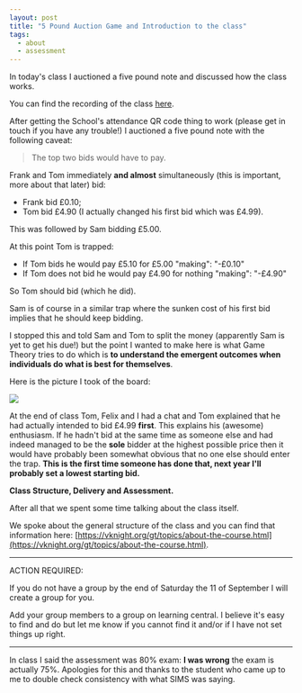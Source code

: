 ```yaml
---
layout: post
title: "5 Pound Auction Game and Introduction to the class"
tags:
  - about
  - assessment
---
```


In today's class I auctioned a five pound note and discussed how the class
works.

You can find the recording of the class [here](https://cardiff.cloud.panopto.eu/Panopto/Pages/Viewer.aspx?id=24e3c72d-1fd3-4b75-9ca6-b3620094dc40).

After getting the School's attendance QR code thing to work (please get in touch
if you have any trouble!) I auctioned a five pound note with the following
caveat:

> The top two bids would have to pay.

Frank and Tom immediately **and almost** simultaneously (this is important, more
about that later) bid:

- Frank bid £0.10;
- Tom bid £4.90 (I actually changed his first bid which was £4.99).

This was followed by Sam bidding £5.00.

At this point Tom is trapped:

- If Tom bids he would pay £5.10 for £5.00 "making": "-£0.10"
- If Tom does not bid he would pay £4.90 for nothing "making": "-£4.90"

So Tom should bid (which he did).

Sam is of course in a similar trap where the sunken cost of his first bid
implies that he should keep bidding.

I stopped this and told Sam and Tom to split the money (apparently Sam is yet to
get his due!) but the point I wanted to make here is what Game Theory tries to
do which is **to understand the emergent outcomes when individuals do what is
best for themselves**.

Here is the picture I took of the board:

![]({{site.baseurl}}/assets/2025-2026/boards/2029-09-29/main.jpg)

At the end of class Tom, Felix and I had a chat and Tom explained that he had
actually intended to bid £4.99 **first**. This explains his (awesome)
enthusiasm. If he hadn't bid at the same time as someone else and had indeed
managed to be the **sole** bidder at the highest possible price then it would
have probably been somewhat obvious that no one else should enter the trap.
**This is the first time someone has done that, next year I'll probably set a
lowest starting bid.**

**Class Structure, Delivery and Assessment.**

After all that we spent some time talking about the class itself.

We spoke about the general structure of the class and you can find that
information here: [https://vknight.org/gt/topics/about-the-course.html](https://vknight.org/gt/topics/about-the-course.html).

---

ACTION REQUIRED:

If you do not have a group by the end of Saturday the 11 of September I will
create a group for you.

Add your group members to a group on learning central. I believe it's easy to
find and do but let me know if you cannot find it and/or if I have not set
things up right.

---

In class I said the assessment was 80% exam: **I was wrong** the exam is
actually 75%. Apologies for this and thanks to the student who came up to me to
double check consistency with what SIMS was saying.
